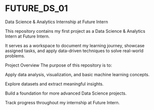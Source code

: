 # FUTURE_DS_01
Data Science & Analytics Internship at Future Intern

This repository contains my first project as a Data Science & Analytics Intern at Future Intern.

It serves as a workspace to document my learning journey, showcase assigned tasks, and apply data-driven techniques to solve real-world problems.

Project Overview
The purpose of this repository is to:

Apply data analysis, visualization, and basic machine learning concepts.

Explore datasets and extract meaningful insights.

Build a foundation for more advanced Data Science projects.

Track progress throughout my internship at Future Intern.
